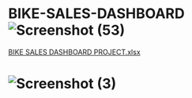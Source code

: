 # BIKE-SALES-DASHBOARD![Screenshot (53)](https://user-images.githubusercontent.com/112798984/188304539-6bf54c0b-c932-4563-9011-046b41012aca.png)
[BIKE SALES DASHBOARD PROJECT.xlsx](https://github.com/JAGROOPSINGH13/BIKE-SALES-DASHBOARD-/files/9484302/BIKE.SALES.DASHBOARD.PROJECT.xlsx)
# ![Screenshot (3)](https://user-images.githubusercontent.com/112798984/207876458-10db6137-25af-4185-bc46-823469170e66.png)
